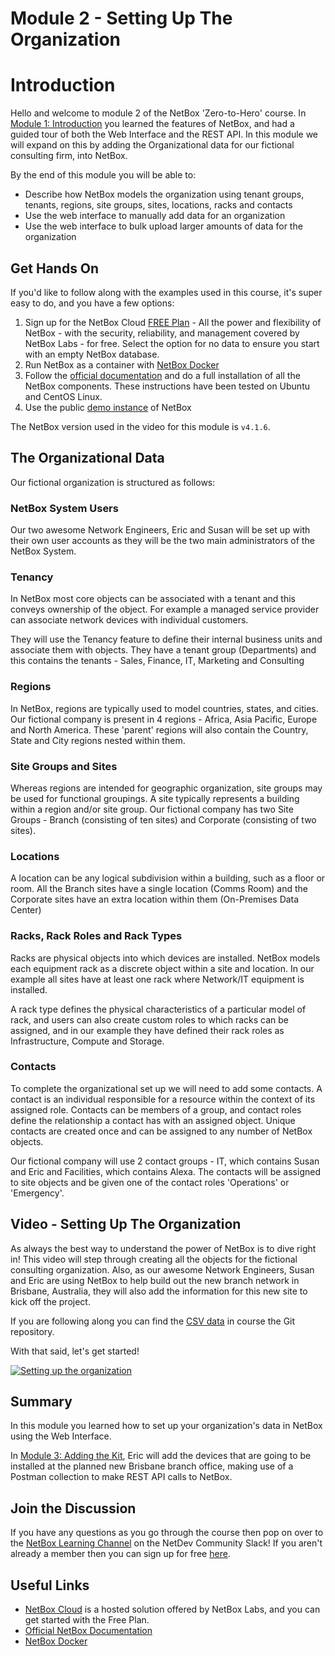 # Module 2 - Setting Up The Organization
# Introduction

Hello and welcome to module 2 of the NetBox 'Zero-to-Hero' course. In [Module 1: Introduction](../1-Introduction/1-introduction.md) you learned the features of NetBox, and had a guided tour of both the Web Interface and the REST API. In this module we will expand on this by adding the Organizational data for our fictional consulting firm, into NetBox.

By the end of this module you will be able to:
- Describe how NetBox models the organization using tenant groups, tenants, regions, site groups, sites, locations, racks and contacts
- Use the web interface to manually add data for an organization
- Use the web interface to bulk upload larger amounts of data for the organization

## Get Hands On
If you'd like to follow along with the examples used in this course, it's super easy to do, and you have a few options:
1. Sign up for the NetBox Cloud [FREE Plan](https://netboxlabs.com/free-netbox-cloud/) - All the power and flexibility of NetBox - with the security, reliability, and management covered by NetBox Labs - for free. Select the option for no data to ensure you start with an empty NetBox database.
2. Run NetBox as a container with [NetBox Docker](https://github.com/netbox-community/netbox-docker)
3. Follow the [official documentation](https://netboxlabs.com/docs/netbox/en/stable/installation/) and do a full installation of all the NetBox components. These instructions have been tested on Ubuntu and CentOS Linux.
4. Use the public [demo instance](https://demo.netbox.dev/) of NetBox

The NetBox version used in the video for this module is `v4.1.6`.

## The Organizational Data
Our fictional organization is structured as follows:

### NetBox System Users
Our two awesome Network Engineers, Eric and Susan will be set up with their own user accounts as they will be the two main administrators of the NetBox System.

### Tenancy
In NetBox most core objects can be associated with a tenant and this conveys ownership of the object. For example a managed service provider can associate network devices with individual customers.

They will use the Tenancy feature to define their internal business units and associate them with objects. They have a tenant group (Departments) and this contains the tenants - Sales, Finance, IT, Marketing and Consulting

### Regions
In NetBox, regions are typically used to model countries, states, and cities. Our fictional company is present in 4 regions - Africa, Asia Pacific, Europe and North America. These 'parent' regions will also contain the Country, State and City regions nested within them.

### Site Groups and Sites
Whereas regions are intended for geographic organization, site groups may be used for functional groupings. A site typically represents a building within a region and/or site group. Our fictional company has two Site Groups - Branch (consisting of ten sites) and Corporate (consisting of two sites).

### Locations
A location can be any logical subdivision within a building, such as a floor or room. All the Branch sites have a single location (Comms Room) and the Corporate sites have an extra location within them (On-Premises Data Center)

### Racks, Rack Roles and Rack Types
Racks are physical objects into which devices are installed. NetBox models each equipment rack as a discrete object within a site and location. In our example all sites have at least one rack where Network/IT equipment is installed.

A rack type defines the physical characteristics of a particular model of rack, and users can also create custom roles to which racks can be assigned, and in our example they have defined their rack roles as Infrastructure, Compute and Storage.

### Contacts
To complete the organizational set up we will need to add some contacts. A contact is an individual responsible for a resource within the context of its assigned role. Contacts can be members of a group, and contact roles define the relationship a contact has with an assigned object. Unique contacts are created once and can be assigned to any number of NetBox objects.

Our fictional company will use 2 contact groups - IT, which contains Susan and Eric and Facilities, which contains Alexa. The contacts will be assigned to site objects and be given one of the contact roles 'Operations' or 'Emergency'.

## Video - Setting Up The Organization
As always the best way to understand the power of NetBox is to dive right in! This video will step through creating all the objects for the fictional consulting organization. Also, as our awesome Network Engineers, Susan and Eric are using NetBox to help build out the new branch network in Brisbane, Australia, they will also add the information for this new site to kick off the project.

If you are following along you can find the [CSV data](https://github.com/netbox-community/netbox-zero-to-hero/tree/main/modules/2-setting-up-the-organization/csv_data) in course the Git repository.

With that said, let's get started!

[![Setting up the organization](https://img.youtube.com/vi/Lit6H8XF2d0/maxresdefault.jpg)](https://www.youtube.com/watch?v=Lit6H8XF2d0)

## Summary
In this module you learned how to set up your organization's data in NetBox using the Web Interface.

In [Module 3: Adding the Kit](../3-adding-the-kit/3-adding-the-kit.md),  Eric will add the devices that are going to be installed at the planned new Brisbane branch office, making use of a Postman collection to make REST API calls to NetBox.

## Join the Discussion
If you have any questions as you go through the course then pop on over to the [NetBox Learning Channel](https://netdev-community.slack.com/archives/C0453L6565C) on the NetDev Community Slack! If you aren't already a member then you can sign up for free [here](https://netdev.chat/).

## Useful Links
- [NetBox Cloud](https://netboxlabs.com/free-netbox-cloud/) is a hosted solution offered by NetBox Labs, and you can get started with the Free Plan.
- [Official NetBox Documentation](https://netboxlabs.com/docs/netbox/en/stable/)
- [NetBox Docker](https://github.com/netbox-community/netbox-docker)
